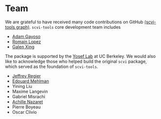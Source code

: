 # Team

We are grateful to have received many code contributions on GitHub [(scvi-tools graph)](https://github.com/YosefLab/scvi-tools/graphs/contributors). `scvi-tools` core development team includes

- [Adam Gayoso](https://adamgayoso.com/)
- [Romain Lopez](https://romain-lopez.github.io/)
- [Galen Xing](https://galenxing.com/)

The package is supported by the [Yosef Lab](https://yoseflab.github.io) at UC Berkeley. We would also like to acknowledge those who helped build the original `scvi` package, which served as the foundation of `scvi-tools`.

- [Jeffrey Regier](https://regier.stat.lsa.umich.edu/)
- [Edouard Mehlman](https://edouard360.github.io/about/)
- Yining Liu
- Maxime Langevin
- Gabriel Misrachi
- [Achille Nazaret](https://nazaret.me/)
- Pierre Boyeau
- Oscar Clivio